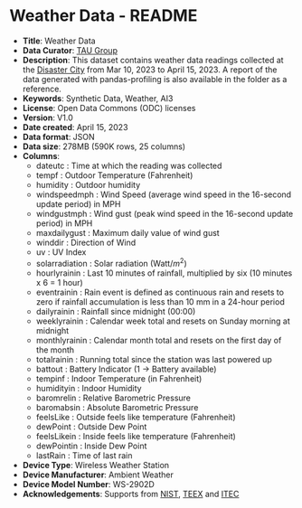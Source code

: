 # Weather Data - README

- **Title**: Weather Data
- **Data Curator**: [TAU Group](https://taugroup.github.io/)
- **Description**: This dataset contains weather data readings collected at the [Disaster City](https://teex.org/about-us/disaster-city/) from Mar 10, 2023 to April 15, 2023. A report of the data generated with pandas-profiling is also available in the folder as a reference.
- **Keywords**: Synthetic Data, Weather, AI3 
- **License**: Open Data Commons (ODC) licenses
- **Version**: V1.0
- **Date created**: April 15, 2023
- **Data format**: JSON
- **Data size**: 278MB (590K rows, 25 columns)
- **Columns**:
    - dateutc : Time at which the reading was collected 
    - tempf : Outdoor Temperature (Fahrenheit)
    - humidity : Outdoor humidity 
    - windspeedmph : Wind Speed (average wind speed in the 16-second update period) in MPH
    - windgustmph : Wind gust (peak wind speed in the 16-second update period) in MPH
    - maxdailygust : Maximum daily value of wind gust
    - winddir : Direction of Wind
    - uv : UV Index
    - solarradiation : Solar radiation (Watt/$m^2$)
    - hourlyrainin :  Last 10 minutes of rainfall, multiplied by six (10 minutes x 6 = 1 hour)
    - eventrainin : Rain event is defined as continuous rain and resets to zero if rainfall accumulation is less than 10 mm in a 24-hour period
    - dailyrainin :  Rainfall since midnight (00:00)
    - weeklyrainin :  Calendar week total and resets on Sunday morning at midnight
    - monthlyrainin : Calendar month total and resets on the first day of the month
    - totalrainin :  Running total since the station was last powered up
    - battout : Battery Indicator (1 -> Battery available)
    - tempinf : Indoor Temperature (in Fahrenheit)
    - humidityin : Indoor Humidity
    - baromrelin : Relative Barometric Pressure
    - baromabsin : Absolute Barometric Pressure
    - feelsLike : Outside feels like temperature (Fahrenheit)
    - dewPoint : Outside Dew Point 
    - feelsLikein : Inside feels like temperature (Fahrenheit)
    - dewPointin : Inside Dew Point
    - lastRain : Time of last rain
- **Device Type**: Wireless Weather Station
- **Device Manufacturer**: Ambient Weather
- **Device Model Number**: WS-2902D
- **Acknowledgements**: Supports from [NIST](https://www.nist.gov/), [TEEX](https://teex.org/) and [ITEC](https://itec.tamu.edu/)
